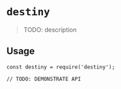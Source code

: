 # `destiny`

> TODO: description

## Usage

```
const destiny = require('destiny');

// TODO: DEMONSTRATE API
```
